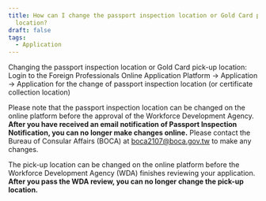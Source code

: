 ```yaml
---
title: How can I change the passport inspection location or Gold Card pick-up
  location?
draft: false
tags:
  - Application
---
```

Changing the passport inspection location or Gold Card pick-up location: Login to the Foreign Professionals Online Application Platform → Application → Application for the change of passport inspection location (or certificate collection location)

Please note that the passport inspection location can be changed on the online platform before the approval of the Workforce Development Agency. **After you have received an email notification of Passport Inspection Notification, you can no longer make changes online.** Please contact the Bureau of Consular Affairs (BOCA) at boca2107@boca.gov.tw to make any changes.

The pick-up location can be changed on the online platform before the Workforce Development Agency (WDA) finishes reviewing your application. **After you pass the WDA review, you can no longer change the pick-up location.**